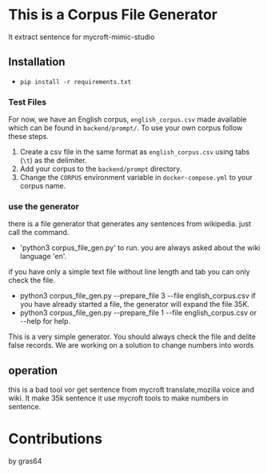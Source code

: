 # This is a Corpus File Generator

It extract sentence for mycroft-mimic-studio


## Installation
* `pip install -r requirements.txt`


### Test Files

For now, we have an English corpus, `english_corpus.csv` made available which
can be found in `backend/prompt/`. To use your own corpus follow these steps.

1. Create a csv file in the same format as `english_corpus.csv` using tabs
   (`\t`) as the delimiter.
2. Add your corpus to the `backend/prompt` directory.
3. Change the `CORPUS` environment variable in `docker-compose.yml` to your
   corpus name.

### use the generator

there is a file generator that generates any sentences from wikipedia. just call the command.
* 'python3 corpus_file_gen.py'
to run. you are always asked about the wiki language 'en'.

if you have only a simple text file without line length and tab you can only check the file.
* python3 corpus_file_gen.py --prepare_file 3 --file english_corpus.csv
if you have already started a file, the generator will expand the file 35K.
* python3 corpus_file_gen.py --prepare_file 1 --file english_corpus.csv
or --help for help.

This is a very simple generator.
You should always check the file and delite false records. We are working on a solution to change numbers into words

## operation

this is a bad tool vor get sentence from mycroft translate,mozilla voice and wiki. It make 35k sentence it use mycroft tools to make numbers in sentence.

# Contributions
by gras64
